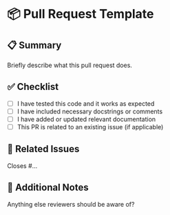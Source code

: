 # 📦 Pull Request Template

## 📋 Summary

Briefly describe what this pull request does.

## ✅ Checklist

- [ ] I have tested this code and it works as expected
- [ ] I have included necessary docstrings or comments
- [ ] I have added or updated relevant documentation
- [ ] This PR is related to an existing issue (if applicable)

## 📎 Related Issues

Closes #...

## 💬 Additional Notes

Anything else reviewers should be aware of?